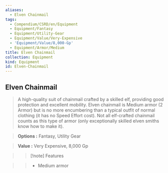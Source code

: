 ```yaml
---
aliases:
  - Elven Chainmail
tags:
  - Compendium/CSRD/en/Equipment
  - Equipment/Fantasy
  - Equipment/Utility-Gear
  - Equipment/Value/Very-Expensive
  - 'Equipment/Value/8,000-Gp'
  - Equipment/Armor/Medium
title: Elven Chainmail
collection: Equipment
kind: Equipment
id: Elven-Chainmail
---
```

## Elven Chainmail    
    
>A high-quality suit of chainmail crafted by a skilled elf, providing good protection and excellent mobility. Elven chainmail is Medium armor (2 Armor) but is no more encumbering than a typical outfit of normal clothing (it has no Speed Effort cost). Not all elf-crafted chainmail counts as this type of armor (only exceptionally skilled elven smiths know how to make it).    
> **Options :** Fantasy, Utility Gear    
> **Value :** Very Expensive, 8,000 Gp    
>>[!note] Features    
>> - Medium armor
